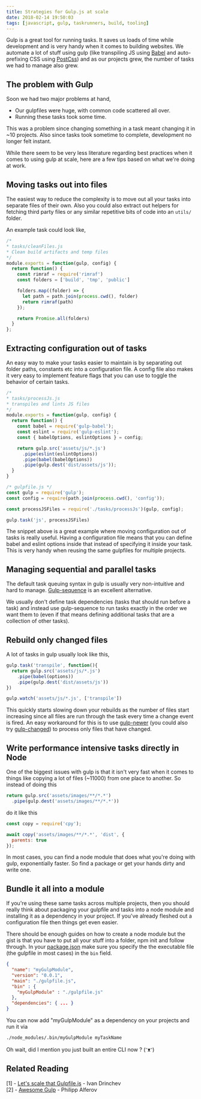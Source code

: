```yaml
---
title: Strategies for Gulp.js at scale
date: 2018-02-14 19:50:03
tags: [javascript, gulp, taskrunners, build, tooling]
---
```


Gulp is a great tool for running tasks. It saves us loads of time while development and is very handy when it comes to building websites. We automate a lot of stuff using gulp (like transpiling JS using [Babel](https://babeljs.io/) and auto-prefixing CSS using [PostCss](http://postcss.org/)) and as our projects grew, the number of tasks we had to manage also grew.

## The problem with Gulp

Soon we had two major problems at hand,
* Our gulpfiles were huge, with common code scattered all over.
* Running these tasks took some time.

This was a problem since changing something in a task meant changing it in ~10 projects. Also since tasks took sometime to complete, development no longer felt instant.

While there seem to be very less literature regarding best practices when it comes to using gulp at scale, here are a few tips based on what we're doing at work.

## Moving tasks out into files

The easiest way to reduce the complexity is to move out all your tasks into separate files of their own. Also you could also extract out helpers for fetching third party files or any similar repetitive bits of code into an `utils/` folder.

An example task could look like,

```javascript
/*
* tasks/cleanFiles.js
* Clean build artifacts and temp files
*/
module.exports = function(gulp, config) {
  return function() {
    const rimraf = require('rimraf')
    const folders = ['build', 'tmp', 'public']

    folders.map((folder) => {
      let path = path.join(process.cwd(), folder)
      return rimraf(path)
    });

    return Promise.all(folders)
  }
};
```

## Extracting configuration out of tasks

An easy way to make your tasks easier to maintain is by separating out folder paths, constants etc into a configuration file. A config file also makes it very easy to implement feature flags that you can use to toggle the behavior of certain tasks.

```javascript
/*
* tasks/processJs.js
* transpiles and lints JS files
*/
module.exports = function(gulp, config) {
  return function() {
    const babel = require('gulp-babel');
    const eslint = require('gulp-eslint');
    const { babelOptions, eslintOptions } = config;

    return gulp.src('assets/js/*.js')
      .pipe(eslint(eslintOptions))
      .pipe(babel(babelOptions))
      .pipe(gulp.dest('dist/assets/js'));
  }
}

/* gulpfile.js */
const gulp = require('gulp');
const config = require(path.join(process.cwd(), 'config'));

const processJSFiles = require('./tasks/processJs')(gulp, config);

gulp.task('js', processJSFiles)
```

The snippet above is a great example where moving configuration out of tasks is really useful. Having a configuration file means that you can define babel and eslint options inside that instead of specifying it inside your task. This is very handy when reusing the same gulpfiles for multiple projects.

## Managing sequential and parallel tasks

The default task queuing syntax in gulp is usually very non-intuitive and hard to manage. [Gulp-sequence](https://www.npmjs.com/package/gulp-sequence) is an excellent alternative.

We usually don't define task dependencies (tasks that should run before a task) and instead use gulp-sequence to run tasks exactly in the order we want them to (even if that means defining additional tasks that are a collection of other tasks).

## Rebuild only changed files

A lot of tasks in gulp usually look like this,

```javascript
gulp.task('transpile', function(){
  return gulp.src('assets/js/*.js')
    .pipe(babel(options))
    .pipe(gulp.dest('dist/assets/js'))
})

gulp.watch('assets/js/*.js', ['transpile'])
```

This quickly starts slowing down your rebuilds as the number of files start increasing since all files are run through the task every time a change event is fired. An easy workaround for this is to use [gulp-newer](https://www.npmjs.com/package/gulp-newer) (you could also try [gulp-changed](https://github.com/sindresorhus/gulp-changed)) to process only files that have changed.

## Write performance intensive tasks directly in Node

One of the biggest issues with gulp is that it isn't very fast when it comes to things like copying a lot of files (~11000) from one place to another. So instead of doing this

```javascript
return gulp.src('assets/images/**/*.*')
  .pipe(gulp.dest('assets/images/**/*.*'))
```

do it like this

```javascript
const copy = require('cpy');

await copy('assets/images/**/*.*', 'dist', {
  parents: true
});
```

In most cases, you can find a node module that does what you're doing with gulp, exponentially faster. So find a package or get your hands dirty and write one.

## Bundle it all into a module

If you're using these same tasks across multiple projects, then you should really think about packaging your gulpfile and tasks into a node module and installing it as a dependency in your project. If you've already fleshed out a configuration file then things get even easier.

There should be enough guides on how to create a node module but the gist is that you have to put all your stuff into a folder, npm init and follow through. In your [package.json](https://docs.npmjs.com/files/package.json#bin) make sure you specify the the executable file (the gulpfile in most cases) in the `bin` field.

```json
{
  "name": "myGulpModule",
  "version": "0.0.1",
  "main": "./gulpfile.js",
  "bin" : {
    "myGulpModule" : "./gulpfile.js"
  },
  "dependencies": { ... }
}
```

You can now add "myGulpModule" as a dependency on your projects and run it via
```bash
./node_modules/.bin/myGulpModule myTaskName
```

Oh wait, did I mention you just built an entire CLI now ? (ᵔᴥᵔ)

## Related Reading

[1] - [Let's scale that Gulpfile.js](http://www.drinchev.com/blog/let-s-scale-that-gulpfile-js/) - Ivan Drinchev   
[2] - [Awesome Gulp](https://github.com/alferov/awesome-gulp) - Philipp Alferov
